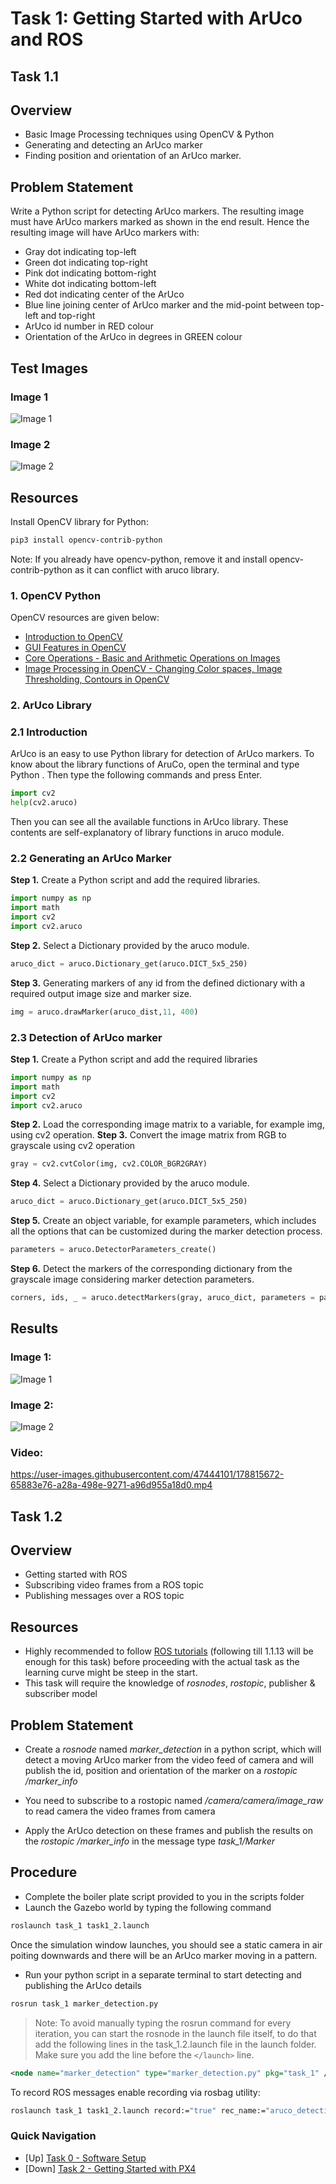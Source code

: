 # Task 1: Getting Started with ArUco and ROS

## Task 1.1

## Overview
- Basic Image Processing techniques using OpenCV & Python
- Generating and detecting an ArUco marker
- Finding position and orientation of an ArUco marker.

## Problem Statement

Write a Python script for detecting ArUco markers. The resulting image must have ArUco markers marked as shown in the end result. Hence the resulting image will have ArUco markers with:

- Gray dot indicating top-left
- Green dot indicating top-right
- Pink dot indicating bottom-right
- White dot indicating bottom-left
- Red dot indicating center of the ArUco
- Blue line joining center of ArUco marker and the mid-point between top-left and top-right
- ArUco id number in RED colour
- Orientation of the ArUco in degrees in GREEN colour

## Test Images

### Image 1
![Image 1](../pics/task_1/test_image1.png)

### Image 2

![Image 2](../pics/task_1/test_image2.png)

## Resources

Install OpenCV library for Python:
```bash
pip3 install opencv-contrib-python
```
Note: If you already have opencv-python, remove it and install opencv-contrib-python as it can conflict with aruco library.

### 1. OpenCV Python
OpenCV resources are given below:
- [Introduction to OpenCV](https://docs.opencv.org/4.5.3/da/df6/tutorial_py_table_of_contents_setup.html)
- [GUI Features in OpenCV](https://docs.opencv.org/4.5.3/dc/d4d/tutorial_py_table_of_contents_gui.html)
- [Core Operations - Basic and Arithmetic Operations on Images](https://docs.opencv.org/4.5.3/d7/d16/tutorial_py_table_of_contents_core.html)
- [Image Processing in OpenCV - Changing Color spaces, Image Thresholding, Contours in OpenCV](https://docs.opencv.org/4.5.3/d2/d96/tutorial_py_table_of_contents_imgproc.html)

### 2. ArUco Library
### 2.1 Introduction
ArUco is an easy to use Python library for detection of ArUco markers. To know about the library functions of AruCo, open the terminal and type Python . Then type the following commands and press Enter.
```python
import cv2
help(cv2.aruco)
```
Then you can see all the available functions in ArUco library. These contents are self-explanatory of library functions in aruco module.

### 2.2 Generating an ArUco Marker
**Step 1.** Create a Python script and add the required libraries.
```python
import numpy as np
import math
import cv2
import cv2.aruco
```
**Step 2.** Select a Dictionary provided by the aruco module.
```python
aruco_dict = aruco.Dictionary_get(aruco.DICT_5x5_250)
```

**Step 3.** Generating markers of any id from the defined dictionary with a required output image size  and marker size.
```python
img = aruco.drawMarker(aruco_dist,11, 400)
```

### 2.3 Detection of ArUco marker
**Step 1.** Create a Python script and add the required libraries
```python
import numpy as np
import math
import cv2
import cv2.aruco
```
**Step 2.** Load the corresponding image matrix to a variable, for example img, using cv2 operation.
**Step 3.** Convert the image matrix from RGB to grayscale using cv2 operation
```python
gray = cv2.cvtColor(img, cv2.COLOR_BGR2GRAY)
```
**Step 4.** Select a Dictionary provided by the aruco module.
```python
aruco_dict = aruco.Dictionary_get(aruco.DICT_5x5_250)
```
**Step 5.** Create an object variable, for example parameters, which includes all the options that can be customized during the marker detection process.
```python
parameters = aruco.DetectorParameters_create()
```
**Step 6.** Detect the markers of the corresponding dictionary from the grayscale image considering marker detection parameters.
```python
corners, ids, _ = aruco.detectMarkers(gray, aruco_dict, parameters = parameters)
```
## Results

### Image 1:
![Image 1](../pics/task_1/result_image1.jpg)

### Image 2:
![Image 2](../pics/task_1/result_image2.jpg)

### Video:

https://user-images.githubusercontent.com/47444101/178815672-65883e76-a28a-498e-9271-a96d955a18d0.mp4

## Task 1.2

## Overview
- Getting started with ROS
- Subscribing video frames from a ROS topic
- Publishing messages over a ROS topic

## Resources
- Highly recommended to follow [ROS tutorials](http://wiki.ros.org/ROS/Tutorials) (following till 1.1.13 will be enough for this task) before proceeding with the actual task as the learning curve might be steep in the start.
- This task will require the knowledge of _rosnodes_, _rostopic_, publisher & subscriber model

## Problem Statement

- Create a _rosnode_ named _marker_detection_ in a python script, which will detect a moving ArUco marker from the video feed of camera and will publish the id, position and orientation of the marker on a _rostopic /marker_info_

- You need to subscribe to a rostopic named _/camera/camera/image_raw_ to read camera the video frames from camera

- Apply the ArUco detection on these frames and publish the results on the _rostopic /marker_info_ in the message type _task_1/Marker_

## Procedure

- Complete the boiler plate script provided to you in the scripts folder
- Launch the Gazebo world by typing the following command
```bash
roslaunch task_1 task1_2.launch
```
Once the simulation window launches, you should see a static camera in air poiting downwards and there will be an ArUco marker moving in a pattern.

- Run your python script in a separate terminal to start detecting and publishing the ArUco details
```bash
rosrun task_1 marker_detection.py
``` 
> Note: To avoid manually typing the rosrun command for every iteration, you can start the rosnode in the launch file itself, to do that add the following lines in the task_1.2.launch file in the launch folder. Make sure you add the line before the ```</launch>``` line.
```xml
<node name="marker_detection" type="marker_detection.py" pkg="task_1" />
```
To record ROS messages enable recording via rosbag utility:
```bash
roslaunch task_1 task1_2.launch record:="true" rec_name:="aruco_detection.bag"
```
### Quick Navigation
- [Up] [Task 0 - Software Setup](task0/README.md)
- [Down] [Task 2 - Getting Started with PX4](task_2/README.md)
